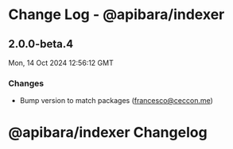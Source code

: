 # Change Log - @apibara/indexer

<!-- This log was last generated on Mon, 14 Oct 2024 12:56:12 GMT and should not be manually modified. -->

<!-- Start content -->

## 2.0.0-beta.4

Mon, 14 Oct 2024 12:56:12 GMT

### Changes

- Bump version to match packages (francesco@ceccon.me)

# @apibara/indexer Changelog
